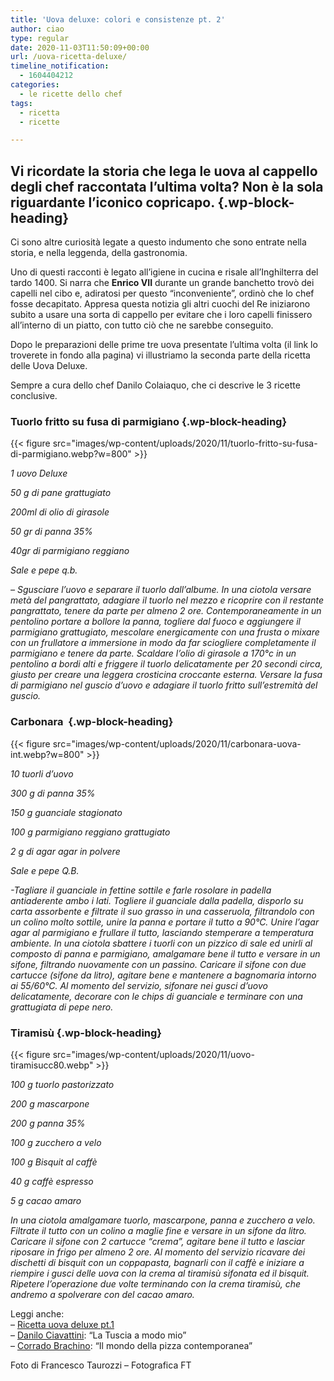 ```yaml
---
title: 'Uova deluxe: colori e consistenze pt. 2'
author: ciao
type: regular
date: 2020-11-03T11:50:09+00:00
url: /uova-ricetta-deluxe/
timeline_notification:
  - 1604404212
categories:
  - le ricette dello chef
tags:
  - ricetta
  - ricette

---
```

## Vi ricordate la storia che lega le uova al cappello degli chef raccontata l&#8217;ultima volta? Non è la sola riguardante l&#8217;iconico copricapo. {.wp-block-heading}

Ci sono altre curiosità legate a questo indumento che sono entrate nella storia, e nella leggenda, della gastronomia.

Uno di questi racconti è legato all’igiene in cucina e risale all&#8217;Inghilterra del tardo 1400. Si narra che **Enrico VII** durante un grande banchetto trovò dei capelli nel cibo e, adiratosi per questo &#8220;inconveniente&#8221;, ordinò che lo chef fosse decapitato. Appresa questa notizia gli altri cuochi del Re iniziarono subito a usare una sorta di cappello per evitare che i loro capelli finissero all&#8217;interno di un piatto, con tutto ciò che ne sarebbe conseguito.

Dopo le preparazioni delle prime tre uova presentate l&#8217;ultima volta (il link lo troverete in fondo alla pagina) vi illustriamo la seconda parte della ricetta delle Uova Deluxe. 

Sempre a cura dello chef Danilo Colaiaquo, che ci descrive le 3 ricette conclusive.

### **Tuorlo fritto su fusa di parmigiano** {.wp-block-heading}


{{< figure src="images/wp-content/uploads/2020/11/tuorlo-fritto-su-fusa-di-parmigiano.webp?w=800" >}}


_1 uovo Deluxe_

_50 g di pane grattugiato_

_200ml di olio di girasole_

_50 gr di panna 35%_

_40gr di parmigiano reggiano&nbsp;_

_Sale e pepe q.b._

_&#8211; Sgusciare l’uovo e separare il tuorlo dall’albume. In una ciotola versare metà del pangrattato, adagiare il tuorlo nel mezzo e ricoprire con il restante pangrattato, tenere da parte per almeno 2 ore. Contemporaneamente in un pentolino portare a bollore la panna, togliere dal fuoco e aggiungere il parmigiano grattugiato, mescolare energicamente con una frusta o mixare con un frullatore a immersione in modo da far sciogliere completamente il parmigiano e tenere da parte. Scaldare l’olio di girasole a 170°c in un pentolino a bordi alti e friggere il tuorlo delicatamente per 20 secondi circa, giusto per creare una leggera crosticina croccante esterna. Versare la fusa di parmigiano nel guscio d’uovo e adagiare il tuorlo fritto sull’estremità del guscio._

### **Carbonara&nbsp;** {.wp-block-heading}


{{< figure src="images/wp-content/uploads/2020/11/carbonara-uova-int.webp?w=800" >}}


_10 tuorli d’uovo_

_300 g di panna 35%_

_150 g guanciale stagionato&nbsp;_

_100 g parmigiano reggiano grattugiato_

_2 g di agar agar in polvere_

_Sale e pepe Q.B._

_-Tagliare il guanciale in fettine sottile e farle rosolare in padella antiaderente ambo i lati. Togliere il guanciale dalla padella, disporlo su carta assorbente e filtrate il suo grasso in una casseruola, filtrandolo con un colino molto sottile, unire la panna e portare il tutto a 90°C. Unire l’agar agar al parmigiano e frullare il tutto, lasciando stemperare a temperatura ambiente. In una ciotola sbattere i tuorli con un pizzico di sale ed unirli al composto di panna e parmigiano, amalgamare bene il tutto e versare in un sifone, filtrando nuovamente con un passino. Caricare il sifone con due cartucce (sifone da litro), agitare bene e mantenere a bagnomaria intorno ai 55/60°C. Al momento del servizio, sifonare nei gusci d’uovo delicatamente, decorare con le chips di guanciale e terminare con una grattugiata di pepe nero.&nbsp;_

### **Tiramisù** {.wp-block-heading}


{{< figure src="images/wp-content/uploads/2020/11/uovo-tiramisucc80.webp" >}}


_100 g tuorlo pastorizzato_

_200 g mascarpone_

_200 g panna 35%_

_100 g zucchero a velo_

_100 g Bisquit al caffè&nbsp;_

_40 g caffè espresso_

_5 g cacao amaro_

_In una ciotola amalgamare tuorlo, mascarpone, panna e zucchero a velo. Filtrate il tutto con un colino a maglie fine e versare in un sifone da litro. Caricare il sifone con 2 cartucce “crema”, agitare bene il tutto e lasciar riposare in frigo per almeno 2 ore. Al momento del servizio ricavare dei dischetti di bisquit con un coppapasta, bagnarli con il caffè e iniziare a riempire i gusci delle uova con la crema al tiramisù sifonata ed il bisquit. Ripetere l’operazione due volte terminando con la crema tiramisù, che andremo a spolverare con del cacao amaro._

Leggi anche:  
&#8211; <a rel="noreferrer noopener" href="https://aleepepe.com/2020/10/13/ricetta-uova-colazione/" target="_blank">Ricetta uova deluxe pt.1 </a>  
&#8211; <a rel="noreferrer noopener" href="https://aleepepe.com/2020/10/19/danilo-ciavattini-ristorante-menu/" target="_blank">Danilo Ciavattini</a>: &#8220;La Tuscia a modo mio&#8221;  
&#8211; <a href="https://aleepepe.com/2020/10/26/corrado-brachino-amarcord-viterbo/" target="_blank" rel="noreferrer noopener">Corrado Brachino</a>: &#8220;Il mondo della pizza contemporanea&#8221;

Foto di Francesco Taurozzi &#8211; Fotografica FT